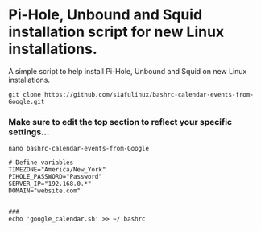 # Pi-Hole, Unbound and Squid installation script for new Linux installations.

A simple script to help install Pi-Hole, Unbound and Squid on new Linux installations.


    git clone https://github.com/siafulinux/bashrc-calendar-events-from-Google.git
    

### Make sure to edit the top section to reflect your specific settings...

    nano bashrc-calendar-events-from-Google

    # Define variables
    TIMEZONE="America/New_York"
    PIHOLE_PASSWORD="Password"
    SERVER_IP="192.168.0.*"
    DOMAIN="website.com"


    ###
    echo 'google_calendar.sh' >> ~/.bashrc 

